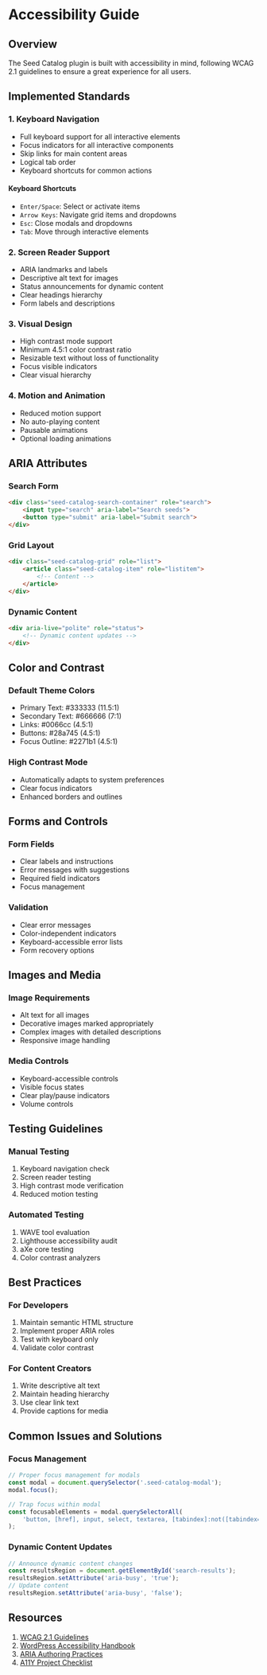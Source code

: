 # Accessibility Guide

## Overview

The Seed Catalog plugin is built with accessibility in mind, following WCAG 2.1 guidelines to ensure a great experience for all users.

## Implemented Standards

### 1. Keyboard Navigation

- Full keyboard support for all interactive elements
- Focus indicators for all interactive components
- Skip links for main content areas
- Logical tab order
- Keyboard shortcuts for common actions

#### Keyboard Shortcuts
- `Enter/Space`: Select or activate items
- `Arrow Keys`: Navigate grid items and dropdowns
- `Esc`: Close modals and dropdowns
- `Tab`: Move through interactive elements

### 2. Screen Reader Support

- ARIA landmarks and labels
- Descriptive alt text for images
- Status announcements for dynamic content
- Clear headings hierarchy
- Form labels and descriptions

### 3. Visual Design

- High contrast mode support
- Minimum 4.5:1 color contrast ratio
- Resizable text without loss of functionality
- Focus visible indicators
- Clear visual hierarchy

### 4. Motion and Animation

- Reduced motion support
- No auto-playing content
- Pausable animations
- Optional loading animations

## ARIA Attributes

### Search Form
```html
<div class="seed-catalog-search-container" role="search">
    <input type="search" aria-label="Search seeds">
    <button type="submit" aria-label="Submit search">
</div>
```

### Grid Layout
```html
<div class="seed-catalog-grid" role="list">
    <article class="seed-catalog-item" role="listitem">
        <!-- Content -->
    </article>
</div>
```

### Dynamic Content
```html
<div aria-live="polite" role="status">
    <!-- Dynamic content updates -->
</div>
```

## Color and Contrast

### Default Theme Colors
- Primary Text: #333333 (11.5:1)
- Secondary Text: #666666 (7:1)
- Links: #0066cc (4.5:1)
- Buttons: #28a745 (4.5:1)
- Focus Outline: #2271b1 (4.5:1)

### High Contrast Mode
- Automatically adapts to system preferences
- Clear focus indicators
- Enhanced borders and outlines

## Forms and Controls

### Form Fields
- Clear labels and instructions
- Error messages with suggestions
- Required field indicators
- Focus management

### Validation
- Clear error messages
- Color-independent indicators
- Keyboard-accessible error lists
- Form recovery options

## Images and Media

### Image Requirements
- Alt text for all images
- Decorative images marked appropriately
- Complex images with detailed descriptions
- Responsive image handling

### Media Controls
- Keyboard-accessible controls
- Visible focus states
- Clear play/pause indicators
- Volume controls

## Testing Guidelines

### Manual Testing
1. Keyboard navigation check
2. Screen reader testing
3. High contrast mode verification
4. Reduced motion testing

### Automated Testing
1. WAVE tool evaluation
2. Lighthouse accessibility audit
3. aXe core testing
4. Color contrast analyzers

## Best Practices

### For Developers
1. Maintain semantic HTML structure
2. Implement proper ARIA roles
3. Test with keyboard only
4. Validate color contrast

### For Content Creators
1. Write descriptive alt text
2. Maintain heading hierarchy
3. Use clear link text
4. Provide captions for media

## Common Issues and Solutions

### Focus Management
```javascript
// Proper focus management for modals
const modal = document.querySelector('.seed-catalog-modal');
modal.focus();

// Trap focus within modal
const focusableElements = modal.querySelectorAll(
    'button, [href], input, select, textarea, [tabindex]:not([tabindex="-1"])'
);
```

### Dynamic Content Updates
```javascript
// Announce dynamic content changes
const resultsRegion = document.getElementById('search-results');
resultsRegion.setAttribute('aria-busy', 'true');
// Update content
resultsRegion.setAttribute('aria-busy', 'false');
```

## Resources

1. [WCAG 2.1 Guidelines](https://www.w3.org/WAI/WCAG21/quickref/)
2. [WordPress Accessibility Handbook](https://make.wordpress.org/accessibility/handbook/)
3. [ARIA Authoring Practices](https://www.w3.org/WAI/ARIA/apg/)
4. [A11Y Project Checklist](https://www.a11yproject.com/checklist/)